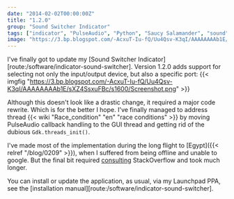 ```yaml
---
date: "2014-02-02T00:00:00Z"
title: "1.2.0"
group: "Sound Switcher Indicator"
tags: ["indicator", "PulseAudio", "Python", "Saucy Salamander", "sound", "Sound Switcher Indicator", "Ubuntu", "Unity"]
image: "https://3.bp.blogspot.com/-AcxuT-Iu-fQ/Uu4Qsv-K3qI/AAAAAAAAb1E/sXZ4SsxuFBc/s1600/Screenshot.png"
---
```


I've finally got to update my [Sound Switcher Indicator][route:/software/indicator-sound-switcher]. Version 1.2.0 adds support for selecting not only the input/output device, but also a specific port:
{{< imgfig "https://3.bp.blogspot.com/-AcxuT-Iu-fQ/Uu4Qsv-K3qI/AAAAAAAAb1E/sXZ4SsxuFBc/s1600/Screenshot.png" >}}

<!--more-->

Although this doesn't look like a drastic change, it required a major code rewrite. Which is for the better I hope. I've finally managed to address thread {{< wiki "Race_condition" "en" "race conditions" >}} by moving PulseAudio callback handling to the GUI thread and getting rid of the dubious `Gdk.threads_init()`.

I've made most of the implementation during the long flight to [Egypt]({{< relref "/blog/0209" >}}), when I suffered from being offline and unable to google. But the final bit required [consulting](http://stackoverflow.com/questions/20844540/handle-a-signal-in-another-thread-in-python) StackOverflow and took much longer.

You can install or update the application, as usual, via my Launchpad PPA, see the [installation manual][route:/software/indicator-sound-switcher].
